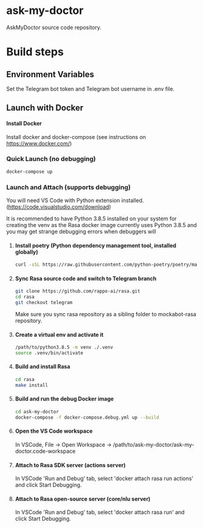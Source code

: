 # ask-my-doctor
AskMyDoctor source code repository.

# Build steps

## Environment Variables

Set the Telegram bot token and Telegram bot username in .env file.

## Launch with Docker

#### Install Docker
Install docker and docker-compose (see instructions on https://www.docker.com/)

### Quick Launch (no debugging)

```bash
docker-compose up
```

### Launch and Attach (supports debugging)

You will need VS Code with Python extension installed. (https://code.visualstudio.com/download)

It is recommended to have Python 3.8.5 installed on your system for creating the venv as the Rasa docker image currently uses Python 3.8.5 and you may get strange debugging errors when  debuggers will

1.  #### Install poetry (Python dependency management tool, installed globally)
    ```bash
    curl -sSL https://raw.githubusercontent.com/python-poetry/poetry/master/get-poetry.py | python
    ```

1.  #### Sync Rasa source code and switch to Telegram branch
    ```bash
    git clone https://github.com/rappo-ai/rasa.git
    cd rasa
    git checkout telegram
    ```
    Make sure you sync rasa repository as a sibling folder to mockabot-rasa repository.

1.  #### Create a virtual env and activate it
    ```bash
    /path/to/python3.8.5 -m venv ./.venv
    source .venv/bin/activate
    ```

1.  #### Build and install Rasa
    ```bash
    cd rasa
    make install
    ```

1.  #### Build and run the debug Docker image
    ```bash
    cd ask-my-doctor
    docker-compose -f docker-compose.debug.yml up --build
    ```

1.  #### Open the VS Code workspace
    In VSCode, File -> Open Workspace -> /path/to/ask-my-doctor/ask-my-doctor.code-workspace

1.  #### Attach to Rasa SDK server (actions server)
    In VSCode 'Run and Debug' tab, select 'docker attach rasa run actions' and click Start Debugging.

1.  #### Attach to Rasa open-source server (core/nlu server)
    In VSCode 'Run and Debug' tab, select 'docker attach rasa run' and click Start Debugging.
